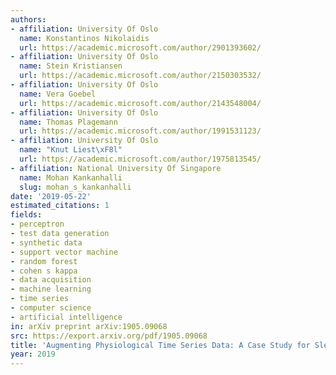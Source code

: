 ```yaml
---
authors:
- affiliation: University Of Oslo
  name: Konstantinos Nikolaidis
  url: https://academic.microsoft.com/author/2901393602/
- affiliation: University Of Oslo
  name: Stein Kristiansen
  url: https://academic.microsoft.com/author/2150303532/
- affiliation: University Of Oslo
  name: Vera Goebel
  url: https://academic.microsoft.com/author/2143548004/
- affiliation: University Of Oslo
  name: Thomas Plagemann
  url: https://academic.microsoft.com/author/1991531123/
- affiliation: University Of Oslo
  name: "Knut Liest\xF8l"
  url: https://academic.microsoft.com/author/1975813545/
- affiliation: National University Of Singapore
  name: Mohan Kankanhalli
  slug: mohan_s_kankanhalli
date: '2019-05-22'
estimated_citations: 1
fields:
- perceptron
- test data generation
- synthetic data
- support vector machine
- random forest
- cohen s kappa
- data acquisition
- machine learning
- time series
- computer science
- artificial intelligence
in: arXiv preprint arXiv:1905.09068
src: https://export.arxiv.org/pdf/1905.09068
title: 'Augmenting Physiological Time Series Data: A Case Study for Sleep Apnea Detection.'
year: 2019
---
```

